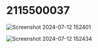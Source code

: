 # 2115500037
![Screenshot 2024-07-12 152401](https://github.com/user-attachments/assets/b2f742ed-1960-4771-bcaf-3e1c3f93026f)


![Screenshot 2024-07-12 152434](https://github.com/user-attachments/assets/5e6b65bb-3ecc-48ad-9297-938d0bd2a8e8)
